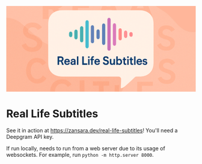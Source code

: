 ![](/Real%20Life%20Subtitles.png)

# Real Life Subtitles

See it in action at https://zansara.dev/real-life-subtitles! You'll need a Deepgram API key.

If run locally, needs to run from a web server due to its usage of websockets. For example, run `python -m http.server 8000`.
